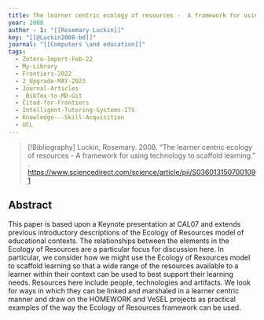 ```yaml
---
title: The learner centric ecology of resources -  A framework for using technology to scaffold learning
year: 2008
author - 1: "[[Rosemary Luckin]]"
key: "[[@Luckin2008-bd]]"
journal: "[[Computers \and education]]"
tags:
  - Zotero-Import-Feb-22
  - My-Library
  - Frontiers-2022
  - 2_Upgrade-MAY-2023
  - Journal-Articles
  - _BibTex-to-MD-Git
  - Cited-for-Frontiers
  - Intelligent-Tutoring-Systems-ITS
  - Knowledge---Skill-Acquisition
  - UCL
---
```


> [!Bibliography]
> Luckin, Rosemary. 2008. “The learner centric ecology of resources -  A framework for using technology to scaffold learning.” . https://www.sciencedirect.com/science/article/pii/S0360131507001091

## Abstract
This paper is based upon a Keynote presentation at CAL07 and extends previous introductory descriptions of the Ecology of Resources model of educational contexts. The relationships between the elements in the Ecology of Resources are a particular focus for discussion here. In particular, we consider how we might use the Ecology of Resources model to scaffold learning so that a wide range of the resources available to a learner within their context can be used to best support their learning needs. Resources here include people, technologies and artifacts. We look for ways in which they can be linked and marshaled in a learner centric manner and draw on the HOMEWORK and VeSEL projects as practical examples of the way the Ecology of Resources framework can be used.